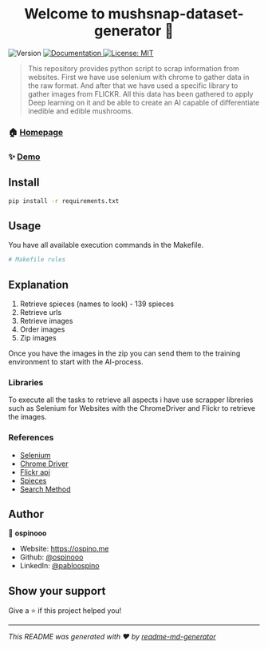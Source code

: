 <h1 align="center">Welcome to mushsnap-dataset-generator 👋</h1>
<p>
  <img alt="Version" src="https://img.shields.io/badge/version-1.0.0-blue.svg?cacheSeconds=2592000" />
  <a href="docurl" target="_blank">
    <img alt="Documentation" src="https://img.shields.io/badge/documentation-yes-brightgreen.svg" />
  </a>
  <a href="#" target="_blank">
    <img alt="License: MIT" src="https://img.shields.io/badge/License-MIT-yellow.svg" />
  </a>
</p>



> This repository provides python script to scrap information from websites. First we have use selenium with chrome to gather data in the raw format. And after that we have used a specific library to gather images from FLICKR. All this data has been gathered to apply Deep learning on it and be able to create an AI capable of differentiate inedible and edible mushrooms.


### 🏠 [Homepage](Homepage)

### ✨ [Demo](Demo)

## Install

```sh
pip install -r requirements.txt
```

## Usage

You have all available execution commands in the Makefile.

```sh
# Makefile rules
```

## Explanation

1. Retrieve spieces (names to look) - 139 spieces
2. Retrieve urls
3. Retrieve images
4. Order images
5. Zip images

Once you have the images in the zip you can send them to the training environment to start with the AI-process.

### Libraries

To execute all the tasks to retrieve all aspects i have use scrapper libreries such as Selenium for Websites with the ChromeDriver and Flickr to retrieve the images.

### References

- [Selenium](https://www.selenium.dev/)
- [Chrome Driver](https://chromedriver.chromium.org/)
- [Flickr api](https://www.flickr.com/services/api/misc.urls.html)
- [Spieces](http://www.mushroom.world/mushrooms)
- [Search Method](https://www.flickr.com/services/api/flickr.photos.search.html)

## Author

👤 **ospinooo**

* Website: https://ospino.me
* Github: [@ospinooo](https://github.com/ospinooo)
* LinkedIn: [@pabloospino](https://linkedin.com/in/pabloospino)

## Show your support

Give a ⭐️ if this project helped you!

***
_This README was generated with ❤️ by [readme-md-generator](https://github.com/kefranabg/readme-md-generator)_